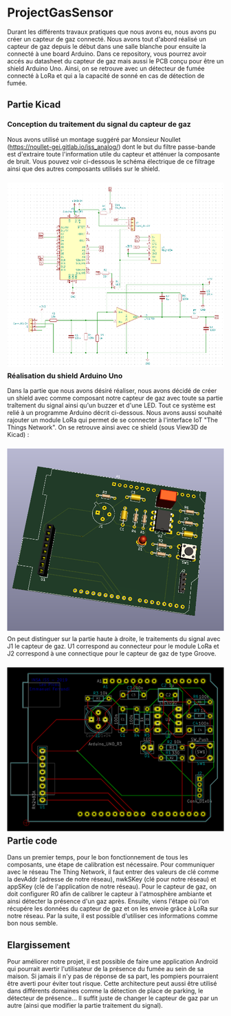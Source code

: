 # ProjectGasSensor

Durant les différents travaux pratiques que nous avons eu, nous avons pu créer un capteur de gaz connecté. Nous avons tout d'abord réalisé un capteur de gaz depuis le début dans une salle blanche pour ensuite la connecté à une board Arduino. Dans ce repository, vous pourrez avoir accés au datasheet du capteur de gaz mais aussi le PCB conçu pour être un shield Arduino Uno.
Ainsi, on se retrouve avec un détecteur de fumée connecté à LoRa et qui a la capacité de sonné en cas de détection de fumée.

## Partie Kicad 

### Conception du traitement du signal du capteur de gaz

Nous avons utilisé un montage suggéré par Monsieur Noullet (https://noullet-gei.gitlab.io/iss_analog/) dont le but du filtre passe-bande est d'extraire toute l'information utile du capteur et atténuer la composante de bruit.
Vous pouvez voir ci-dessous le schéma électrique de ce filtrage ainsi que des autres composants utilisés sur le shield.

<img src="img/schemaKicad.png"
     alt=""
     style="float: left; margin-top: 10px;margin-bottom: 10px;" />

### Réalisation du shield Arduino Uno

Dans la partie que nous avons désiré réaliser, nous avons décidé de créer un shield avec comme composant notre capteur de gaz avec toute sa partie traîtement du signal ainsi qu'un buzzer et d'une LED. Tout ce système est relié à un programme Arduino décrit ci-dessous. Nous avons aussi souhaité rajouter un module LoRa qui permet de se connecter à l'interface IoT "The Things Network". On se retrouve ainsi avec ce shield (sous View3D de Kicad) :

<img src="img/shield3D.png"
     alt="shield3D"
     style="float: left; margin-top: 10px;margin-bottom: 10px;" />

On peut distinguer sur la partie haute à droite, le traitements du signal avec J1 le capteur de gaz. U1 correspond au connecteur pour le module LoRa et J2 correspond à une connectique pour le capteur de gaz de type Groove.

<img src="img/routage.png"
     alt=""
     style="float: left; margin-top: 10px;margin-bottom: 10px;" />

## Partie code 

Dans un premier temps, pour le bon fonctionnement de tous les composants, une étape de calibration est nécessaire. Pour communiquer avec le réseau The Thing Network, il faut entrer des valeurs de clé comme la devAddr (adresse de notre réseau), nwkSKey (clé pour notre réseau) et appSKey (clé de l'application de notre réseau). Pour le capteur de gaz, on doit configurer R0 afin de calibrer le capteur à l'atmosphère ambiante et ainsi détecter la présence d'un gaz après.
Ensuite, viens l'étape où l'on récupére les données du capteur de gaz et on les envoie grâce à LoRa sur notre réseau. Par la suite, il est possible d'utiliser ces informations comme bon nous semble. 

## Elargissement

Pour améliorer notre projet, il est possible de faire une application Androïd qui pourrait avertir l'utilisateur de la présence du fumée au sein de sa maison. Si jamais il n'y pas de réponse de sa part, les pompiers pourraient être averti pour éviter tout risque. 
Cette architecture peut aussi être utilisé dans différents domaines comme la détection de place de parking, le détecteur de présence... Il suffit juste de changer le capteur de gaz par un autre (ainsi que modifier la partie traitement du signal).